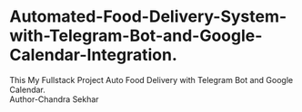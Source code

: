 # Automated-Food-Delivery-System-with-Telegram-Bot-and-Google-Calendar-Integration.
This My Fullstack Project Auto Food Delivery with Telegram Bot and Google Calendar.
<br>
Author-Chandra Sekhar
